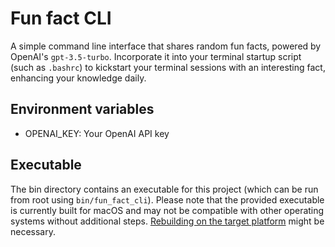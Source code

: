 # Fun fact CLI

A simple command line interface that shares random fun facts, powered by OpenAI's `gpt-3.5-turbo`. Incorporate it into your terminal startup script (such as `.bashrc`) to kickstart your terminal sessions with an interesting fact, enhancing your knowledge daily.

## Environment variables
* OPENAI_KEY: Your OpenAI API key

## Executable
The bin directory contains an executable for this project (which can be run from root using `bin/fun_fact_cli`). Please note that the provided executable is currently built for macOS and may not be compatible with other operating systems without additional steps. [Rebuilding on the target platform](https://doc.rust-lang.org/cargo/guide/working-on-an-existing-project.html) might be necessary.
